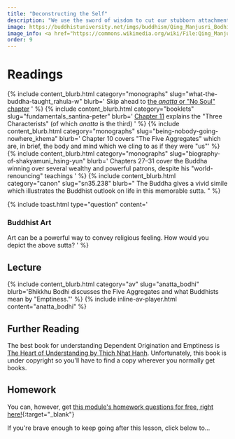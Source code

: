 ```yaml
---
title: "Deconstructing the Self"
description: "We use the sword of wisdom to cut our stubborn attachment to who and what we think we are."
image: https://buddhistuniversity.net/imgs/buddhism/Qing_Manjusri_Bodhisattva.jpg
image_info: <a href="https://commons.wikimedia.org/wiki/File:Qing_Manjusri_Bodhisattva.jpg">Gary Todd</a>
order: 9
---
```


# Readings


{% include content_blurb.html category="monographs" slug="what-the-buddha-taught_rahula-w" blurb='
Skip ahead to [the *anatta* or "No Soul" chapter](https://sites.google.com/site/rahulawhatthebuddha/the-doctrine-of-no-soul)
' %}
{% include content_blurb.html category="booklets" slug="fundamentals_santina-peter" blurb='
[Chapter 11](https://www.buddhanet.net/funbud13.htm) explains the "Three Characterists" (of which *anatta* is the third)
' %}
{% include content_blurb.html category="monographs" slug="being-nobody-going-nowhere_khema" blurb='
Chapter 10 covers "The Five Aggregates" which are, in brief, the body and mind which we cling to as if they were "us"' %}
{% include content_blurb.html category="monographs" slug="biography-of-shakyamuni_hsing-yun" blurb='
Chapters 27–31 cover the Buddha winning over several wealthy and powerful patrons, despite his "world-renouncing" teachings
' %}
{% include content_blurb.html category="canon" slug="sn35.238" blurb="
The Buddha gives a vivid simile which illustrates the Buddhist outlook on life in this memorable sutta.
" %}

{% include toast.html type="question" content='
### Buddhist Art

Art can be a powerful way to convey religious feeling. How would you depict the above sutta?
' %}

## Lecture

{% include content_blurb.html category="av" slug="anatta_bodhi" blurb='Bhikkhu Bodhi discusses the Five Aggregates and what Buddhists mean by "Emptiness."' %}
{% include inline-av-player.html content="anatta_bodhi" %}

## Further Reading

The best book for understanding Dependent Origination and Emptiness is [The Heart of Understanding by Thich Nhat Hanh](/content/monographs/heart-of-understanding_tnh).
Unfortunately, this book is under copyright so you'll have to find a copy wherever you normally get books.

## Homework

You can, however, get [this module's homework questions for free, right here!](https://docs.google.com/forms/d/e/1FAIpQLScMmNfcSCGHJ-fO3Hp1EaGsLSWyY-qnj7aavoiXhK7an2-GKw/viewform?usp=sf_link){:target="_blank"}

If you're brave enough to keep going after this lesson, click below to...

